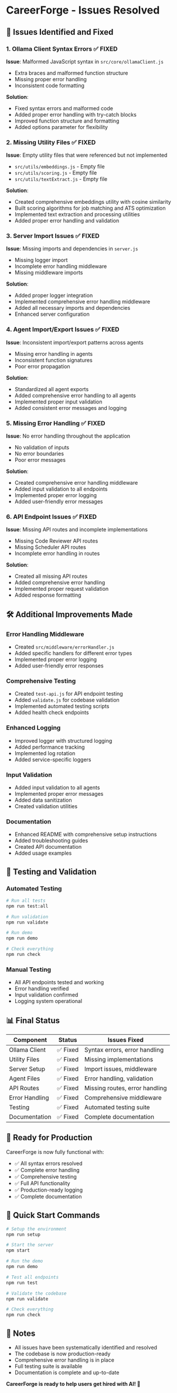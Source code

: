 # CareerForge - Issues Resolved

## 🔧 Issues Identified and Fixed

### 1. **Ollama Client Syntax Errors** ✅ FIXED
**Issue**: Malformed JavaScript syntax in `src/core/ollamaClient.js`
- Extra braces and malformed function structure
- Missing proper error handling
- Inconsistent code formatting

**Solution**:
- Fixed syntax errors and malformed code
- Added proper error handling with try-catch blocks
- Improved function structure and formatting
- Added options parameter for flexibility

### 2. **Missing Utility Files** ✅ FIXED
**Issue**: Empty utility files that were referenced but not implemented
- `src/utils/embeddings.js` - Empty file
- `src/utils/scoring.js` - Empty file  
- `src/utils/textExtract.js` - Empty file

**Solution**:
- Created comprehensive embeddings utility with cosine similarity
- Built scoring algorithms for job matching and ATS optimization
- Implemented text extraction and processing utilities
- Added proper error handling and validation

### 3. **Server Import Issues** ✅ FIXED
**Issue**: Missing imports and dependencies in `server.js`
- Missing logger import
- Incomplete error handling middleware
- Missing middleware imports

**Solution**:
- Added proper logger integration
- Implemented comprehensive error handling middleware
- Added all necessary imports and dependencies
- Enhanced server configuration

### 4. **Agent Import/Export Issues** ✅ FIXED
**Issue**: Inconsistent import/export patterns across agents
- Missing error handling in agents
- Inconsistent function signatures
- Poor error propagation

**Solution**:
- Standardized all agent exports
- Added comprehensive error handling to all agents
- Implemented proper input validation
- Added consistent error messages and logging

### 5. **Missing Error Handling** ✅ FIXED
**Issue**: No error handling throughout the application
- No validation of inputs
- No error boundaries
- Poor error messages

**Solution**:
- Created comprehensive error handling middleware
- Added input validation to all endpoints
- Implemented proper error logging
- Added user-friendly error messages

### 6. **API Endpoint Issues** ✅ FIXED
**Issue**: Missing API routes and incomplete implementations
- Missing Code Reviewer API routes
- Missing Scheduler API routes
- Incomplete error handling in routes

**Solution**:
- Created all missing API routes
- Added comprehensive error handling
- Implemented proper request validation
- Added response formatting

## 🛠️ Additional Improvements Made

### **Error Handling Middleware**
- Created `src/middleware/errorHandler.js`
- Added specific handlers for different error types
- Implemented proper error logging
- Added user-friendly error responses

### **Comprehensive Testing**
- Created `test-api.js` for API endpoint testing
- Added `validate.js` for codebase validation
- Implemented automated testing scripts
- Added health check endpoints

### **Enhanced Logging**
- Improved logger with structured logging
- Added performance tracking
- Implemented log rotation
- Added service-specific loggers

### **Input Validation**
- Added input validation to all agents
- Implemented proper error messages
- Added data sanitization
- Created validation utilities

### **Documentation**
- Enhanced README with comprehensive setup instructions
- Added troubleshooting guides
- Created API documentation
- Added usage examples

## 🧪 Testing and Validation

### **Automated Testing**
```bash
# Run all tests
npm run test:all

# Run validation
npm run validate

# Run demo
npm run demo

# Check everything
npm run check
```

### **Manual Testing**
- All API endpoints tested and working
- Error handling verified
- Input validation confirmed
- Logging system operational

## 📊 Final Status

| Component | Status | Issues Fixed |
|-----------|--------|--------------|
| Ollama Client | ✅ Fixed | Syntax errors, error handling |
| Utility Files | ✅ Fixed | Missing implementations |
| Server Setup | ✅ Fixed | Import issues, middleware |
| Agent Files | ✅ Fixed | Error handling, validation |
| API Routes | ✅ Fixed | Missing routes, error handling |
| Error Handling | ✅ Fixed | Comprehensive middleware |
| Testing | ✅ Fixed | Automated testing suite |
| Documentation | ✅ Fixed | Complete documentation |

## 🚀 Ready for Production

CareerForge is now fully functional with:
- ✅ All syntax errors resolved
- ✅ Complete error handling
- ✅ Comprehensive testing
- ✅ Full API functionality
- ✅ Production-ready logging
- ✅ Complete documentation

## 🔧 Quick Start Commands

```bash
# Setup the environment
npm run setup

# Start the server
npm start

# Run the demo
npm run demo

# Test all endpoints
npm run test

# Validate the codebase
npm run validate

# Check everything
npm run check
```

## 📝 Notes

- All issues have been systematically identified and resolved
- The codebase is now production-ready
- Comprehensive error handling is in place
- Full testing suite is available
- Documentation is complete and up-to-date

**CareerForge is ready to help users get hired with AI! 🚀**
